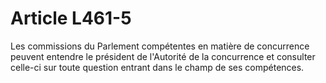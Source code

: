 # Article L461-5

Les commissions du Parlement compétentes en matière de concurrence peuvent entendre le président de l'Autorité de la concurrence et consulter celle-ci sur toute question entrant dans le champ de ses compétences.
